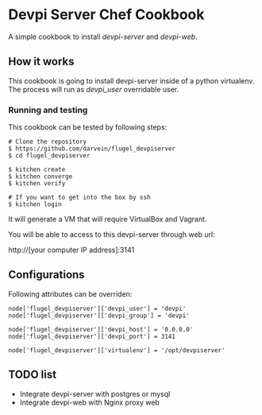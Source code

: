 # Devpi Server Chef Cookbook

A simple cookbook to install *devpi-server* and *devpi-web*.

## How it works
This cookbook is going to install devpi-server inside of a python virtualenv. The process will run as *devpi_user* overridable user.

### Running and testing
This cookbook can be tested by following steps:

~~~~
# Clone the repository
$ https://github.com/darvein/flugel_devpiserver
$ cd flugel_devpiserver
~~~~


~~~~
$ kitchen create
$ kitchen converge
$ kitchen verify
~~~~

~~~~
# If you want to get into the box by ssh
$ kitchen login
~~~~

It will generate a VM that will require VirtualBox and Vagrant.

You will be able to access to this devpi-server through web url:

http://[your computer IP address]:3141

## Configurations
Following attributes can be overriden:

~~~~
node['flugel_devpiserver']['devpi_user'] = 'devpi'
node['flugel_devpiserver']['devpi_group'] = 'devpi'

node['flugel_devpiserver']['devpi_host'] = '0.0.0.0'
node['flugel_devpiserver']['devpi_port'] = 3141

node['flugel_devpiserver']['virtualenv'] = '/opt/devpiserver'
~~~~

## TODO list
- Integrate devpi-server with postgres or mysql
- Integrate devpi-web with Nginx proxy web